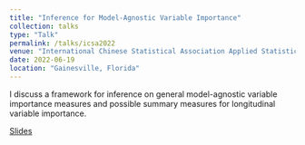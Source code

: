 ```yaml
---
title: "Inference for Model-Agnostic Variable Importance"
collection: talks
type: "Talk"
permalink: /talks/icsa2022
venue: "International Chinese Statistical Association Applied Statistics Symposium"
date: 2022-06-19
location: "Gainesville, Florida"
---
```


I discuss a framework for inference on general model-agnostic variable importance measures and possible summary measures for longitudinal variable importance.

[Slides](https://bdwilliamson.github.io/generalvim-icsa/)
